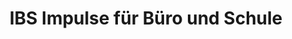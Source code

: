 ---
title: "IBS Impulse für Büro und Schule"
url: /roesrath/ibs-impulse-fuer-buero-und-schule/
shop: Kiosk
---